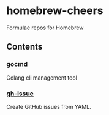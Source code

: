 homebrew-cheers
===

Formulae repos for Homebrew

Contents
---

### [gocmd](https://github.com/sawadashota/gocmd)

Golang cli management tool

### [gh-issue](https://github.com/sawadashota/gh-issue)

Create GitHub issues from YAML.
